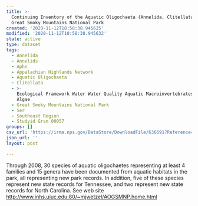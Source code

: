 ```yaml
---
title: >-
  Continuing Inventory of the Aquatic Oligochaeta (Annelida, Clitellata) of the
  Great Smoky Mountains National Park
created: '2020-11-12T18:58:38.945625'
modified: '2020-11-12T18:58:38.945632'
state: active
type: dataset
tags:
  - Annelida
  - Annelids
  - Aphn
  - Appalachian Highlands Network
  - Aquatic Oligochaeta
  - Clitellata
  - >-
    Ecological Framework Water Water Quality Aquatic Macroinvertebrates And
    Algae
  - Great Smoky Mountains National Park
  - Ser
  - Southeast Region
  - Studyid Grsm 00057
groups: []
csv_url: 'https://irma.nps.gov/DataStore/DownloadFile/636691?Reference=2225434'
json_url: ''
layout: post

---
```

Through 2008, 30 species of aquatic oligochaetes representing at least 4 families and 15 genera have been documented from aquatic habitats in the park, all representing new park records. In addition, five of these species represent new state records for Tennessee, and two represent new state records for North Carolina.  See web site <http://www.inhs.uiuc.edu:80/~mjwetzel/AOGSMNP.home.html>
